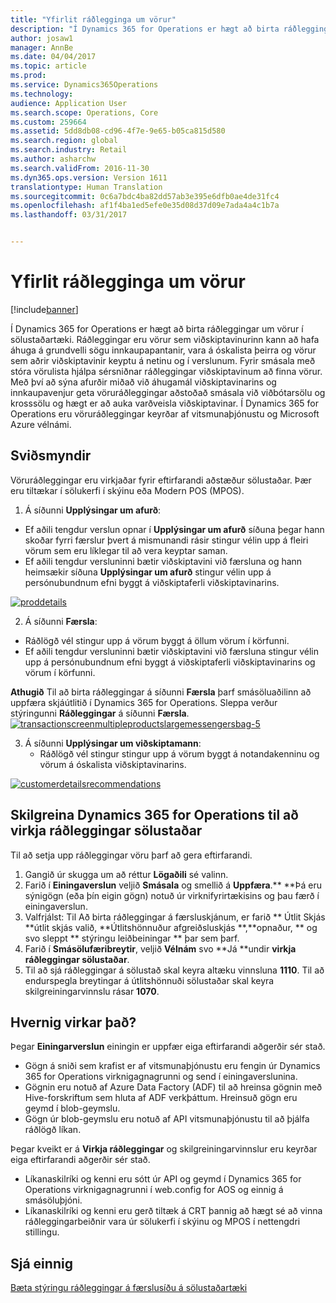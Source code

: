 ```yaml
---
title: "Yfirlit ráðlegginga um vörur"
description: "Í Dynamics 365 for Operations er hægt að birta ráðleggingar um vörur í sölustaðartæki. Ráðleggingar eru vörur sem viðskiptavinurinn kann að hafa áhuga á grundvelli sögu innkaupapantanir, vara á óskalista þeirra og vörur sem aðrir viðskiptavinir keyptu á netinu og í verslunum. Fyrir smásala með stóra vörulista hjálpa sérsniðnar ráðleggingar viðskiptavinum að finna vörur. Með því að sýna afurðir miðað við áhugamál viðskiptavinarins og innkaupavenjur geta vöruráðleggingar aðstoðað smásala við viðbótarsölu og krosssölu og hægt er að auka varðveisla viðskiptavinar. Í Dynamics 365 for Operations eru vöruráðleggingar keyrðar af vitsmunaþjónustu og Microsoft Azure vélnámi."
author: josaw1
manager: AnnBe
ms.date: 04/04/2017
ms.topic: article
ms.prod: 
ms.service: Dynamics365Operations
ms.technology: 
audience: Application User
ms.search.scope: Operations, Core
ms.custom: 259664
ms.assetid: 5dd8db08-cd96-4f7e-9e65-b05ca815d580
ms.search.region: global
ms.search.industry: Retail
ms.author: asharchw
ms.search.validFrom: 2016-11-30
ms.dyn365.ops.version: Version 1611
translationtype: Human Translation
ms.sourcegitcommit: 0c6a7bdc4ba82dd57ab3e395e6dfb0ae4de31fc4
ms.openlocfilehash: af1f4ba1ed5efe0e35d08d37d09e7ada4a4c1b7a
ms.lasthandoff: 03/31/2017


---
```


# <a name="personalized-product-recommendations-overview"></a>Yfirlit ráðlegginga um vörur

[!include[banner](includes/banner.md)]


Í Dynamics 365 for Operations er hægt að birta ráðleggingar um vörur í sölustaðartæki. Ráðleggingar eru vörur sem viðskiptavinurinn kann að hafa áhuga á grundvelli sögu innkaupapantanir, vara á óskalista þeirra og vörur sem aðrir viðskiptavinir keyptu á netinu og í verslunum. Fyrir smásala með stóra vörulista hjálpa sérsniðnar ráðleggingar viðskiptavinum að finna vörur. Með því að sýna afurðir miðað við áhugamál viðskiptavinarins og innkaupavenjur geta vöruráðleggingar aðstoðað smásala við viðbótarsölu og krosssölu og hægt er að auka varðveisla viðskiptavinar. Í Dynamics 365 for Operations eru vöruráðleggingar keyrðar af vitsmunaþjónustu og Microsoft Azure vélnámi.

<a name="scenarios"></a>Sviðsmyndir
---------

Vöruráðleggingar eru virkjaðar fyrir eftirfarandi aðstæður sölustaðar. Þær eru tiltækar í sölukerfi í skýinu eða Modern POS (MPOS).

1.  Á síðunni **Upplýsingar um afurð**:

-   Ef aðili tengdur verslun opnar í **Upplýsingar um afurð** síðuna þegar hann skoðar fyrri færslur þvert á mismunandi rásir stingur vélin upp á fleiri vörum sem eru líklegar til að vera keyptar saman.
-   Ef aðili tengdur versluninni bætir viðskiptavini við færsluna og hann heimsækir síðuna **Upplýsingar um afurð** stingur vélin upp á persónubundnum efni byggt á viðskiptaferli viðskiptavinarins.

[![proddetails](./media/proddetails.png)](./media/proddetails.png)

2.  Á síðunni **Færsla**:

-   Ráðlögð vél stingur upp á vörum byggt á öllum vörum í körfunni.
-   Ef aðili tengdur versluninni bætir viðskiptavini við færsluna stingur vélin upp á persónubundnum efni byggt á viðskiptaferli viðskiptavinarins og vörum í körfunni.

**Athugið** Til að birta ráðleggingar á síðunni **Færsla** þarf smásöluaðilinn að uppfæra skjáútlitið í Dynamics 365 for Operations. Sleppa verður stýringunni **Ráðleggingar** á síðunni **Færsla**. [![transactionscreenmultipleproductslargemessengersbag-5](./media/transactionscreenmultipleproductslargemessengersbag-5.jpg)](./media/transactionscreenmultipleproductslargemessengersbag-5.jpg)

3.  Á síðunni **Upplýsingar um viðskiptamann**:
    -   Ráðlögð vél stingur stingur upp á vörum byggt á notandakenninu og vörum á óskalista viðskiptavinarins.

[![customerdetailsrecommendations](./media/customerdetailsrecommendations.png)](./media/customerdetailsrecommendations.png)

## <a name="configure-dynamics-365-for-operations-to-enable-pos-recommendations"></a>Skilgreina Dynamics 365 for Operations til að virkja ráðleggingar sölustaðar
Til að setja upp ráðleggingar vöru þarf að gera eftirfarandi.

1.  Gangið úr skugga um að réttur **Lögaðili** sé valinn.
2.  Farið í **Einingaverslun** veljið **Smásala** og smellið á **Uppfæra**.** **Þá eru sýnigögn (eða þín eigin gögn) notuð úr virknifyrirtækisins og þau færð í einingaverslun.
3.  Valfrjálst: Til Að birta ráðleggingar á færsluskjánum, er farið ** Útlit Skjás **útlit skjás valið, **Útlitshönnuður afgreiðsluskjás **,**opnaður, ** og svo sleppt ** stýringu leiðbeiningar ** þar sem þarf.
4.  Farið í **Smásölufæribreytir**, veljið **Vélnám** svo **Já **undir **virkja ráðleggingar sölustaðar**.
5.  Til að sjá ráðleggingar á sölustað skal keyra altæku vinnsluna **1110**. Til að endurspegla breytingar á útlitshönnuði sölustaðar skal keyra skilgreiningarvinnslu rásar **1070**.

## <a name="how-does-it-work"></a>[]()Hvernig virkar það?
Þegar **Einingarverslun** einingin er uppfær eiga eftirfarandi aðgerðir sér stað.

-   Gögn á sniði sem krafist er af vitsmunaþjónustu eru fengin úr Dynamics 365 for Operations virknigagnagrunni og send í einingaverslunina.
-   Gögnin eru notuð af Azure Data Factory (ADF) til að hreinsa gögnin með Hive-forskriftum sem hluta af ADF verkþáttum. Hreinsuð gögn eru geymd í blob-geymslu.
-   Gögn úr blob-geymslu eru notuð af API vitsmunaþjónustu til að þjálfa ráðlögð líkan.

Þegar kveikt er á **Virkja ráðleggingar** og skilgreiningarvinnslur eru keyrðar eiga eftirfarandi aðgerðir sér stað.

-   Líkanaskilríki og kenni eru sótt úr API og geymd í Dynamics 365 for Operations virknigagnagrunni í web.config for AOS og einnig á smásöluþjóni.
-   Líkanaskilríki og kenni eru gerð tiltæk á CRT þannig að hægt sé að vinna ráðleggingarbeiðnir vara úr sölukerfi í skýinu og MPOS í nettengdri stillingu.


<a name="see-also"></a>Sjá einnig
--------

[Bæta stýringu ráðleggingar á færslusíðu á sölustaðartæki](add-recommendations-control-pos-screen.md)




